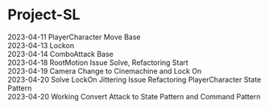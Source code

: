 # Project-SL
2023-04-11 PlayerCharacter Move Base      
2023-04-13 Lockon      
2023-04-14 ComboAttack Base     
2023-04-18 RootMotion Issue Solve, Refactoring Start     
2023-04-19 Camera Change to Cinemachine and Lock On      
2023-04-20 Solve LockOn Jittering Issue Refactoring PlayerCharacter State Pattern      
2023-04-20 Working Convert Attack to State Pattern and Command Pattern        